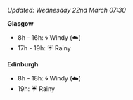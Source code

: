 *Updated: Wednesday 22nd March 07:30*

**Glasgow**

* 8h - 16h: :cyclone: Windy (:cloud:)
* 17h - 19h: :umbrella: Rainy

**Edinburgh**

* 8h - 18h: :cyclone: Windy (:cloud:)
* 19h: :umbrella: Rainy
